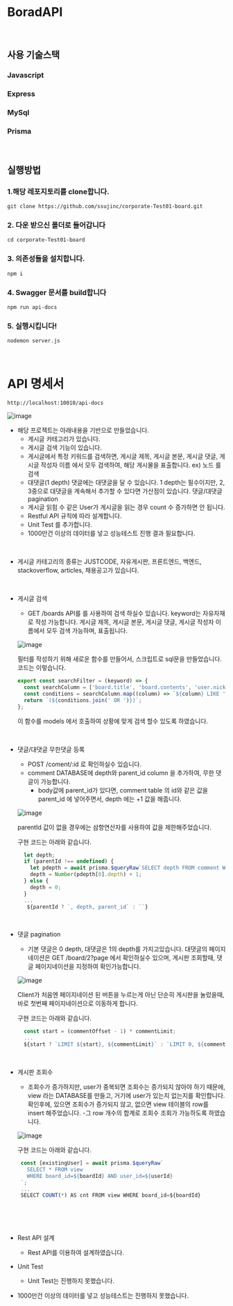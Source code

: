 # BoradAPI

<br>

## 사용 기술스택

### Javascript

### Express

### MySql

### Prisma

<br>

## 실행방법

### 1.해당 레포지토리를 clone합니다.

```shell
git clone https://github.com/ssujinc/corporate-Test01-board.git
```

### 2. 다운 받으신 폴더로 들어갑니다

```shell
cd corporate-Test01-board
```

### 3. 의존성들을 설치합니다.

```shell
npm i
```

### 4. Swagger 문서를 build합니다

```shell
npm run api-docs
```

### 5. 실행시킵니다!

```shell
nodemon server.js
```

<br>

# API 명세서

```shell
http://localhost:10010/api-docs
```

![image](https://user-images.githubusercontent.com/103615884/183561575-0f42f2ff-5826-491c-ab26-74d47383c70e.png)

- 해당 프로젝트는 아래내용을 기반으로 만들었습니다.
    - 게시글 카테고리가 있습니다.
    - 게시글 검색 기능이 있습니다.
    - 게시글에서 특정 키워드를 검색하면, 게시글 제목, 게시글 본문, 게시글 댓글, 게시글 작성자 이름 에서 모두 검색하여, 해당 게시물을 표출합니다.
      ex) 노드 를 검색
    - 대댓글(1 depth)
      댓글에는 대댓글을 달 수 있습니다.
      1 depth는 필수이지만, 2, 3중으로 대댓글을 계속해서 추가할 수 있다면 가산점이 있습니다.
      댓글/대댓글 pagination
    - 게시글 읽힘 수
      같은 User가 게시글을 읽는 경우 count 수 증가하면 안 됩니다.
    - Restful API 규칙에 따라 설계합니다.
    - Unit Test 를 추가합니다.
    - 1000만건 이상의 데이터를 넣고 성능테스트 진행 결과 필요합니다.
<br>

- 게시글 카테고리의 종류는 JUSTCODE, 자유게시판, 프론트엔드, 백엔드, stackoverflow, articles, 채용공고가 있습니다.

<br>

- 게시글 검색

  - GET /boards API를 를 사용하여 검색 하실수 있습니다. keyword는 자유자재로 작성 가능합니다. 게시글 제목, 게시글 본문, 게시글 댓글, 게시글 작성자 이름에서 모두 검색 가능하며, 표출됩니다.

  ![image](https://user-images.githubusercontent.com/103615884/183561639-9b8b3ca6-453a-4839-8467-571394f8b030.png)

  필터를 작성하기 위해 새로운 함수를 만들어서, 스크립트로 sql문을 만들었습니다. 코드는 이렇습니다.

  ```javascript
  export const searchFilter = (keyword) => {
    const searchColumn = ['board.title', 'board.contents', 'user.nickname', 'c.commentContent'];
    const conditions = searchColumn.map((column) => `${column} LIKE '%${keyword}%'`);
    return `(${conditions.join(' OR ')})`;
  };
  ```

  이 함수를 models 에서 호출하여 상황에 맞게 검색 할수 있도록 하였습니다.

<br>

- 댓글/대댓글 무한댓글 등록

  - POST /coment/:id 로 확인하실수 있습니다.
  - comment DATABASE에 depth와 parent_id column 을 추가하여, 무한 댓글이 가능합니다.
    - body값에 parent_id가 있다면, comment table 의 id와 같은 값을 parent_id 에 넣어주면서, depth 에는 +1 값을 해줍니다.

  ![image](https://user-images.githubusercontent.com/103615884/183561726-3f5e7f57-1878-4b90-ab5e-63858a9d2438.png)

  parentId 값이 없을 경우에는 삼항연산자를 사용하여 값을 제한해주었습니다.

  구현 코드는 아래와 같습니다.

  ```javascript
    let depth;
    if (parentId !== undefined) {
      let pdepth = await prisma.$queryRaw`SELECT depth FROM comment WHERE id=${parentId}`;
      depth = Number(pdepth[0].depth) + 1;
    } else {
      depth = 0;
    }
    ...
     ${parentId ? `, depth, parent_id` : ``}
  ```

<br>

- 댓글 pagination

  - 기본 댓글은 0 depth, 대댓글은 1의 depth를 가지고있습니다. 대댓글의 페이지네이션은 GET /board/2?page 에서 확인하실수 있으며, 게시판 조회할때, 댓글 페이지네이션을 지정하여 확인가능합니다.

  ![image](https://user-images.githubusercontent.com/103615884/186614556-4b39aa1e-ef83-4f6e-ac12-7b1b0524f73b.png)

  Client가 처음엔 페이지네이션 된 버튼을 누르는게 아닌 단순히 게시판을 눌렀을때, 바로 첫번째 페이지네이션으로 이동하게 합니다.

  구현 코드는 아래와 같습니다.

  ```javascript
    const start = (commentOffset - 1) * commentLimit;
    ...
    ${start ? `LIMIT ${start}, ${commentLimit}` : `LIMIT 0, ${commentLimit}`}
  ```

<br>

- 게시판 조회수 
  - 조회수가 증가하지만, user가 중복되면 조회수는 증가되지 않아야 하기 때문에, view 라는 DATABASE를 만들고, 거기에 user가 있는지 없는지를 확인합니다. 확인후에, 있으면 조회수가 증가되지 않고, 없으면 view 테이블의 row를 insert 해주었습니다.
  -그 row 개수의 합계로 조회수 조회가 가능하도록 하였습니다.
  
  ![image](https://user-images.githubusercontent.com/103615884/183032702-2f3fb1cb-572d-4174-91b6-1d83e8277caf.png)

  구현 코드는 아래와 같습니다.

  ```javascript
   const [existingUser] = await prisma.$queryRaw`
     SELECT * FROM view
     WHERE board_id=${boardId} AND user_id=${userId}
   `;
   ...
   SELECT COUNT(*) AS cnt FROM view WHERE board_id=${boardId}
  ```

  <br><br><br>

- Rest API 설계
  - Rest API를 이용하여 설계하였습니다.
- Unit Test
  - Unit Test는 진행하지 못했습니다.
- 1000만건 이상의 데이터를 넣고 성능테스트는 진행하지 못했습니다.
